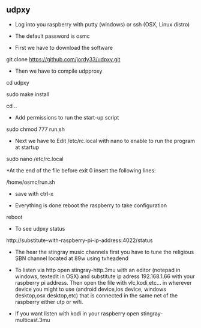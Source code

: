 ## udpxy ##

* Log into you raspberry with putty (windows) or ssh (OSX, Linux distro)

* The default password is osmc

* First we have to download the software

git clone https://github.com/jordy33/udpxy.git

* Then we have to compile udpproxy

cd udpxy

sudo make install

cd ..

* Add permissions to run the start-up script

sudo chmod 777 run.sh

* Next we have to Edit /etc/rc.local with nano to enable to run the program at startup

sudo nano /etc/rc.local

*At the end of the file before exit 0 insert the following lines:

/home/osmc/run.sh

* save with ctrl-x

* Everything is done reboot the raspberry to take configuration

reboot

* To see udpxy status

http://substitute-with-raspberry-pi-ip-address:4022/status

* The hear the stingray music channels first you have to tune the religious SBN channel located at 89w using tvheadend

* To listen via http open stingray-http.3mu with an editor (notepad in windows, textedit in OSX) and substitute ip adress 192.168.1.66 with your raspberry pi address. Then open the file with vlc,kodi,etc... in wherever device you might to use (android device,ios device, windows desktop,osx desktop,etc) that is connected in the same net of the raspberry either utp or wifi.

* If you want listen with kodi in your raspberry open stingray-multicast.3mu
